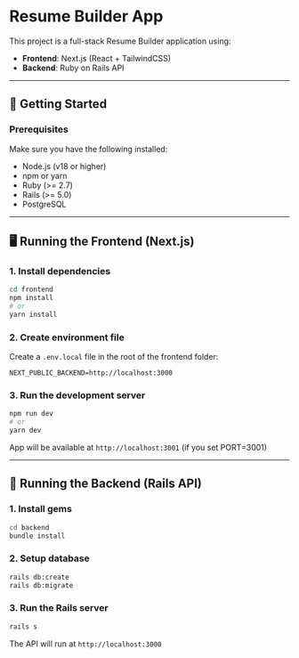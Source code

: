 # Resume Builder App

This project is a full-stack Resume Builder application using:

- **Frontend**: Next.js (React + TailwindCSS)
- **Backend**: Ruby on Rails API

---

## 🚀 Getting Started

### Prerequisites
Make sure you have the following installed:

- Node.js (v18 or higher)
- npm or yarn
- Ruby (>= 2.7)
- Rails (>= 5.0)
- PostgreSQL

---

## 🖥 Running the Frontend (Next.js)

### 1. Install dependencies
```bash
cd frontend
npm install
# or
yarn install
```

### 2. Create environment file
Create a `.env.local` file in the root of the frontend folder:
```env
NEXT_PUBLIC_BACKEND=http://localhost:3000
```

### 3. Run the development server
```bash
npm run dev
# or
yarn dev
```

App will be available at `http://localhost:3001` (if you set PORT=3001)

---

## 🧠 Running the Backend (Rails API)

### 1. Install gems
```bash
cd backend
bundle install
```

### 2. Setup database
```bash
rails db:create
rails db:migrate
```

### 3. Run the Rails server
```bash
rails s
```

The API will run at `http://localhost:3000`

